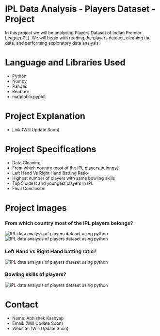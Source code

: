 # IPL Data Analysis - Players Dataset - Project
In this project we will be analysing Players Dataset of Indian Premier League(IPL). We will begin with reading the players dataset, cleaning the data, and performing exploratory data analysis.

# Language and Libraries Used
- Python
- Numpy
- Pandas
- Seaborn 
- matplotlib.pyplot

# Project Explanation
- Link (Will Update Soon)

# Project Specifications
- Data Cleaning
- From which country most of the IPL players belongs?
- Left Hand Vs Right Hand Batting Ratio
- Highest number of players with same bowling skills
- Top 5 oldest and youngest players in IPL
- Final Conclusion

# Project Images

### From which country most of the IPL players belongs?
<img src="https://1.bp.blogspot.com/-08thrKegY8c/YLJUDP9IgYI/AAAAAAAAENs/L84HLmatMas45v9E8HZZauVK9boXsc22gCLcBGAsYHQ/w640-h584/Number%2Bof%2Bplayers%2Bfrom%2Beach%2Bcountry%2Bin%2BIPL%2Bincluding%2BIndia%2B-%2BBharat.png" alt="IPL data analysis of players dataset using python">

<img src="https://1.bp.blogspot.com/-FeT_N_5Igws/YLJUELSlVHI/AAAAAAAAEN0/0Mu0-v37_HYlhpwcnQkKFJb5A8xIa0GVgCLcBGAsYHQ/w640-h516/Number%2Bof%2Bplayers%2Bfrom%2Beach%2Bcountry%2Bin%2BIPL.png" alt="IPL data analysis of players dataset using python">

### Left Hand vs Right Hand batting ratio?
<img src="https://1.bp.blogspot.com/-Kcov2RPuUGY/YLJUDIKg_PI/AAAAAAAAENw/Uy4ZSePFRcEJp0Xl75DzBDG6miZ_RlJNACLcBGAsYHQ/w640-h600/Batting%2Bhand%2Bof%2Bplayeers.png" alt="IPL data analysis of players dataset using python">

### Bowling skills of players?
<img src="https://1.bp.blogspot.com/-gXjNc6CezTA/YLJUDPa-bQI/AAAAAAAAENo/OQZCtzHke24ucqEguFf00z77MDkfRQl1QCLcBGAsYHQ/w640-h352/Different%2Btypes%2Bof%2Bbowling%2Bskills%2Bof%2Bplayers.png" alt="IPL data analysis of players dataset using python">

# Contact
- Name: Abhishek Kashyap
- Email: (Will Update Soon)
- Website: (Will Update Soon)
